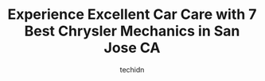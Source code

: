 ---
layout: ampstory
image: https://images.unsplash.com/photo-1574524096264-8d7e68d047f3?ixlib=rb-4.0.3&ixid=MnwxMjA3fDB8MHxwaG90by1wYWdlfHx8fGVufDB8fHx8&auto=format&fit=crop&w=640&h=853&q=80
author: techidn
featured: false
description: Trust your vehicles maintenance and repairs to the 7 best Chrysler Mechanic in San Jose CA, USA. With their extensive experience, cutting-edge technology, and commitment to customer satisfa
title: Experience Excellent Car Care with 7 Best Chrysler Mechanics in San Jose CA
cover:
   title: Experience Excellent Car Care with 7 Best Chrysler Mechanics in San Jose CA
   subtitle: Rickpate
   background: https://images.unsplash.com/photo-1574524096264-8d7e68d047f3?ixlib=rb-4.0.3&ixid=MnwxMjA3fDB8MHxwaG90by1wYWdlfHx8fGVufDB8fHx8&auto=format&fit=crop&w=640&h=853&q=80

pages: 
 - layout: thirds
   top: <h1>#1 GIC Car Clinic</h1>
   bottom: "<p>I want to express my sincere thanks to the team at GIC Auto Clinic for their exceptional service in taking care of my vehicle and following up on all my warranty claim(s)</p>"
   background: https://www.knot35.com/toplist/wp-content/uploads/2023/06/best-chrysler-mechanic-1-in-san-jose-ca-1685839911.jpeg
   backgroundblur: true
 - layout: thirds
   top: <h1>#2 Townsends Automotive</h1>
   bottom: "<p>247 E St John St, San Jose, CA 95112, United States</p>"
   background: https://www.knot35.com/toplist/wp-content/uploads/2023/06/best-chrysler-mechanic-2-in-san-jose-ca-1685839912.jpeg
   cta:
      link: https://www.knot35.com/toplist/experience-excellent-car-care-with-7-best-chrysler-mechanics-in-san-jose-ca/
      text: Experience Excellent Car Care with 7 Best Chrysler Mechanics in San Jose CA
 - layout: thirds
   top: <h1>#3 Alvins Auto Center</h1>
   bottom: "<p>850 Lincoln Ave, San Jose, CA 95126, United States</p>"
   background: https://www.knot35.com/toplist/wp-content/uploads/2023/06/best-chrysler-mechanic-3-in-san-jose-ca-1685839912.jpeg
   cta:
      link: https://www.knot35.com/toplist/experience-excellent-car-care-with-7-best-chrysler-mechanics-in-san-jose-ca/
      text: Experience Excellent Car Care with 7 Best Chrysler Mechanics in San Jose CA
 - layout: thirds
   top: <h1>#4 Mobile Auto Works</h1>
   bottom: "<p>1564 Sanborn Ave, San Jose, CA 95110, United States</p>"
   background: https://images.unsplash.com/photo-1518640467707-6811f4a6ab73?ixlib=rb-4.0.3&ixid=MnwxMjA3fDB8MHxwaG90by1wYWdlfHx8fGVufDB8fHx8&auto=format&fit=crop&w=640&h=853&q=80
   cta:
      link: https://www.knot35.com/toplist/experience-excellent-car-care-with-7-best-chrysler-mechanics-in-san-jose-ca/
      text: Experience Excellent Car Care with 7 Best Chrysler Mechanics in San Jose CA
 - layout: thirds
   top: <h1>#5 Tres Amigos Auto Service Inc</h1>
   bottom: "<p>1061 N 11th St, San Jose, CA 95112, United States</p>"
   background: https://images.unsplash.com/photo-1533998839656-76f5e4b2bccb?ixlib=rb-4.0.3&ixid=MnwxMjA3fDB8MHxwaG90by1wYWdlfHx8fGVufDB8fHx8&auto=format&fit=crop&w=640&h=853&q=80
   cta:
      link: https://www.knot35.com/toplist/experience-excellent-car-care-with-7-best-chrysler-mechanics-in-san-jose-ca/
      text: Experience Excellent Car Care with 7 Best Chrysler Mechanics in San Jose CA
 - layout: thirds
   top: <h1>#6 Reliable Auto Repair</h1>
   bottom: "<p>463 Blossom Hill Rd #G4, San Jose, CA 95123, United States</p>"
   background: https://images.unsplash.com/photo-1496096265110-f83ad7f96608?ixlib=rb-4.0.3&ixid=MnwxMjA3fDB8MHxwaG90by1wYWdlfHx8fGVufDB8fHx8&auto=format&fit=crop&w=640&h=853&q=80
   cta:
      link: https://www.knot35.com/toplist/experience-excellent-car-care-with-7-best-chrysler-mechanics-in-san-jose-ca/
      text: Experience Excellent Car Care with 7 Best Chrysler Mechanics in San Jose CA
 - layout: thirds
   top: <h1>#7 Star Auto Services</h1>
   bottom: "<p>1555 S 10th St, San Jose, CA 95112, United States</p>"
   background: https://images.unsplash.com/photo-1620421680010-0766ff230392?ixlib=rb-4.0.3&ixid=MnwxMjA3fDB8MHxwaG90by1wYWdlfHx8fGVufDB8fHx8&auto=format&fit=crop&w=640&h=853&q=80
   cta:
      link: https://www.knot35.com/toplist/experience-excellent-car-care-with-7-best-chrysler-mechanics-in-san-jose-ca/
      text: Experience Excellent Car Care with 7 Best Chrysler Mechanics in San Jose CA
 - layout: thirds
   middle: Continue reading...
   background: https://images.unsplash.com/photo-1604871000636-074fa5117945?ixlib=rb-4.0.3&ixid=MnwxMjA3fDB8MHxwaG90by1wYWdlfHx8fGVufDB8fHx8&auto=format&fit=crop&w=640&h=853&q=80
   cta:
      link: https://www.knot35.com/toplist/experience-excellent-car-care-with-7-best-chrysler-mechanics-in-san-jose-ca/
      text: Experience Excellent Car Care with 7 Best Chrysler Mechanics in San Jose CA
      
---